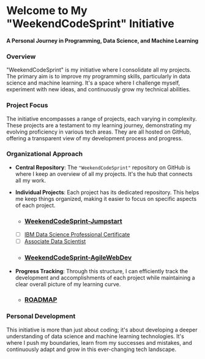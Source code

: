 # Welcome to My "WeekendCodeSprint" Initiative

**A Personal Journey in Programming, Data Science, and Machine Learning**

### Overview
"WeekendCodeSprint" is my initiative where I consolidate all my projects. The primary aim is to improve my programming skills, particularly in data science and machine learning. It's a space where I challenge myself, experiment with new ideas, and continuously grow my technical abilities.

### Project Focus
The initiative encompasses a range of projects, each varying in complexity. These projects are a testament to my learning journey, demonstrating my evolving proficiency in various tech areas. They are all hosted on GitHub, offering a transparent view of my development process and progress.

### Organizational Approach
- **Central Repository**: The `"WeekendCodeSprint"` repository on GitHub is where I keep an overview of all my projects. It's the hub that connects all my work.
- **Individual Projects**: Each project has its dedicated repository. This helps me keep things organized, making it easier to focus on specific aspects of each project.
  - ### [WeekendCodeSprint-Jumpstart](https://github.com/anasistikhor/WeekendCodeSprint-JumpStart)
  - [ ] [IBM Data Science Professional Certificate](https://www.coursera.org/professional-certificates/ibm-data-science?)
  - [ ] [Associate Data Scientist](https://www.opengroup.org/certifications/associate-data-scientist)
  - ### [WeekendCodeSprint-AgileWebDev](https://github.com/anasistikhor/WeekendCodeSprint-AgileWebDEv)

- **Progress Tracking**: Through this structure, I can efficiently track the development and accomplishments of each project while maintaining a clear overall picture of my learning curve.
  - ### [ROADMAP](https://github.com/anasistikhor/WeekendCodeSprint-JumpStart)

### Personal Development
This initiative is more than just about coding; it's about developing a deeper understanding of data science and machine learning technologies. It's where I push my boundaries, learn from my successes and mistakes, and continuously adapt and grow in this ever-changing tech landscape.




